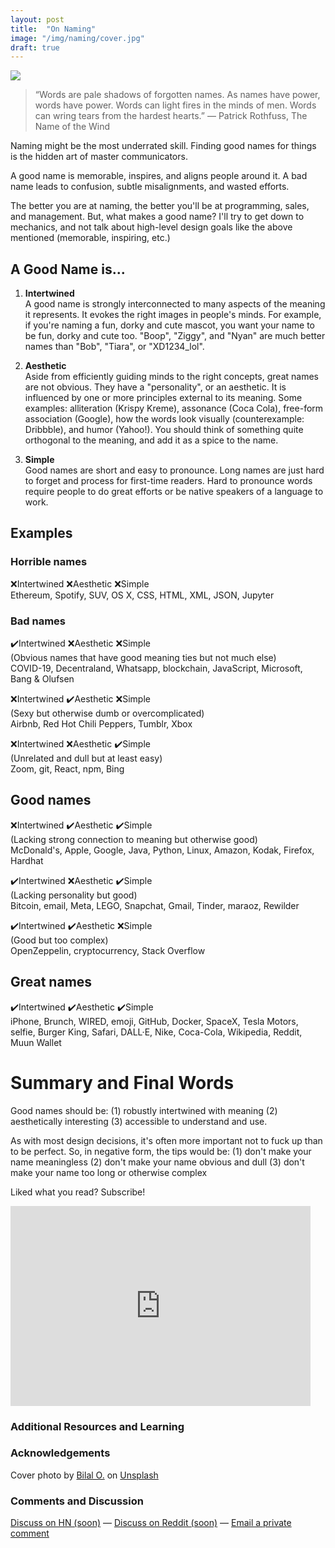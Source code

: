 ```yaml
---
layout: post
title:  "On Naming"
image: "/img/naming/cover.jpg"
draft: true
---
```

<img class="cover" src="{{ page.image }}">

> “Words are pale shadows of forgotten names. As names have power, words have power. Words can light fires in the minds of men. Words can wring tears from the hardest hearts.”
> ― Patrick Rothfuss, The Name of the Wind

Naming might be the most underrated skill.
Finding good names for things is the hidden art of master communicators. 

A good name is memorable, inspires, and aligns people around it. A bad name leads to confusion, subtle misalignments, and wasted efforts. 

The better you are at naming, the better you'll be at programming, sales, and management.
But, what makes a good name? I'll try to get down to mechanics, and not talk about high-level design goals like the above mentioned (memorable, inspiring, etc.) 

## A Good Name is...
1. **Intertwined**  
A good name is strongly interconnected to many aspects of the meaning it represents. It evokes the right images in people's minds. For example, if you're naming a fun, dorky and cute mascot, you want your name to be fun, dorky and cute too. "Boop", "Ziggy", and "Nyan" are much better names than "Bob", "Tiara", or "XD1234_lol".  

2. **Aesthetic**  
Aside from efficiently guiding minds to the right concepts, great names are not obvious. They have a "personality", or an aesthetic. It is influenced by one or more principles external to its meaning. Some examples: alliteration (Krispy Kreme), assonance (Coca Cola), free-form association (Google), how the words look visually (counterexample: Dribbble), and humor (Yahoo!). You should think of something quite orthogonal to the meaning, and add it as a spice to the name.  

3. **Simple**  
Good names are short and easy to pronounce. Long names are just hard to forget and process for first-time readers. Hard to pronounce words require people to do great efforts or be native speakers of a language to work.  


## Examples

### Horrible names
❌Intertwined ❌Aesthetic ❌Simple  
Ethereum, Spotify, SUV, OS X, CSS, HTML, XML, JSON, Jupyter  

### Bad names
✔️Intertwined ❌Aesthetic ❌Simple  
(Obvious names that have good meaning ties but not much else)  
COVID-19, Decentraland, Whatsapp, blockchain, JavaScript, Microsoft, Bang & Olufsen  

❌Intertwined ✔️Aesthetic ❌Simple  
(Sexy but otherwise dumb or overcomplicated)  
Airbnb, Red Hot Chili Peppers, Tumblr, Xbox  

❌Intertwined ❌Aesthetic ✔️Simple  
(Unrelated and dull but at least easy)  
Zoom, git, React, npm, Bing  

## Good names
❌Intertwined ✔️Aesthetic ✔️Simple  
(Lacking strong connection to meaning but otherwise good)  
McDonald's, Apple, Google, Java, Python, Linux, Amazon, Kodak, Firefox, Hardhat  

✔️Intertwined ❌Aesthetic ✔️Simple  
(Lacking personality but good)  
Bitcoin, email, Meta, LEGO, Snapchat, Gmail, Tinder, maraoz, Rewilder  

✔️Intertwined ✔️Aesthetic ❌Simple  
(Good but too complex)  
OpenZeppelin, cryptocurrency, Stack Overflow  
  
## Great names
✔️Intertwined ✔️Aesthetic ✔️Simple  
iPhone, Brunch, WIRED, emoji, GitHub, Docker, SpaceX, Tesla Motors, selfie, Burger King, Safari, DALL·E, Nike, Coca-Cola, Wikipedia, Reddit, Muun Wallet  

# Summary and Final Words 
Good names should be: (1) robustly intertwined with meaning (2) aesthetically interesting (3) accessible to understand and use.

As with most design decisions, it's often more important not to fuck up than to be perfect. So, in negative form, the tips would be:
(1) don't make your name meaningless
(2) don't make your name obvious and dull
(3) don't make your name too long or otherwise complex

Liked what you read? Subscribe!
<div style="text-align: center">
	<iframe style="display:block;" src="https://maraoz.substack.com/embed" width="480" height="320" style="border:1px solid #EEE; background:white;" frameborder="0" scrolling="no"></iframe>
</div>

### Additional Resources and Learning

### Acknowledgements
Cover photo by <a href="https://unsplash.com/@lightcircle">Bilal O.</a> on <a href="https://unsplash.com/">Unsplash</a>
  
### Comments and Discussion
[Discuss on HN (soon)]() — [Discuss on Reddit (soon)]() — [Email a private comment](mailto:naming@maraoz.com)



